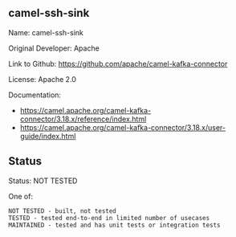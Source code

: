 ## camel-ssh-sink

Name: camel-ssh-sink

Original Developer: Apache

Link to Github: https://github.com/apache/camel-kafka-connector

License: Apache 2.0

Documentation: 
* https://camel.apache.org/camel-kafka-connector/3.18.x/reference/index.html
* https://camel.apache.org/camel-kafka-connector/3.18.x/user-guide/index.html

## Status

Status: NOT TESTED

One of:
```text
NOT TESTED - built, not tested
TESTED - tested end-to-end in limited number of usecases
MAINTAINED - tested and has unit tests or integration tests
```
